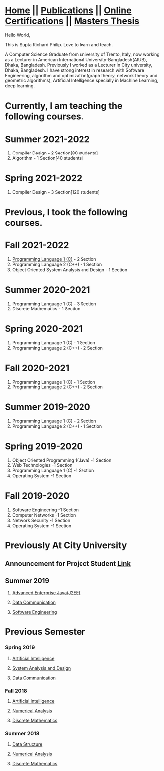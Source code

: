 # [Home](https://suptaphilip.github.io/)  ||  [Publications](/publications.md/)   ||  [Online Certifications](onlineCourse.md) || [Masters Thesis](Thesis.md)

Hello World,

This is Supta Richard Philip. Love to learn and teach.

A Computer Science Graduate from university of Trento, Italy, now working as a Lecturer in American International University-Bangladesh(AIUB), Dhaka, Bangladesh. Previously I worked as a Lecturer in City university, Dhaka, Bangladesh. I have strong interest in research with Software Engineering, algorithm and optimization(graph theory, network theory and geometric algorithms), Artificial Intelligence specially in Machine Learning, deep learning.



# Currently, I am teaching the following courses.

# Summer 2021-2022
1. Compiler Design - 2 Section[80 students]
2. Algorithm - 1 Section[40 students]

# Spring 2021-2022
1. Compiler Design - 3 Section[120 students]


# Previous, I took the following courses.

# Fall 2021-2022
1. [Programming Language 1 (C)](https://suptaphilip.github.io/Programming-Language-C/) - 2 Section
2. Programming Language 2 (C++) - 1 Section
3. Object Oriented System Analysis and Design - 1 Section

# Summer 2020-2021
1. Programming Language 1 (C) - 3 Section
2. Discrete Mathematics - 1 Section

# Spring 2020-2021
1. Programming Language 1 (C) - 1 Section
2. Programming Language 2 (C++) - 2 Section

# Fall 2020-2021
1. Programming Language 1 (C)  - 1 Section
2. Programming Language 2 (C++) - 2 Section

# Summer 2019-2020
1. Programming Language 1 (C) - 2 Section
2. Programming Language 2 (C++) - 1 Section

# Spring 2019-2020
1. Object Oriented Programming 1(Java) -1 Section
2. Web Technologies  -1 Section
3. Programming Language 1 (C)  -1 Section
4. Operating System  -1 Section

# Fall 2019-2020
 1. Software Engineering  -1 Section
 2. Computer Networks  -1 Section
 3. Network Security  -1 Section
 4. Operating System  -1 Section

# Previously At City University
## Announcement for Project Student [Link](https://suptaphilip.github.io/For-Project-Student/)
## Summer 2019

1. [Advanced Enterprise Java(J2EE)](https://suptaphilip.github.io/Advance-Java-J2EE/)

2. [Data Communication](https://suptaphilip.github.io/Data-Communication/)

3. [Software Engineering](https://suptaphilip.github.io/Software-Engineering/)

 

# Previous Semester
### Spring 2019

1. [Artificial Intelligence](https://suptaphilip.github.io/Artificial-Intelligence-Spring2019/)

2. [System Analysis and Design](https://suptaphilip.github.io/System-Analysis-and-Design/)

3. [Data Communication](https://suptaphilip.github.io/Data-Communication/)


### Fall 2018

1. [Artificial Intelligence](https://suptaphilip.github.io/Artificial-Intelligence/)

2. [Numerical Analysis](https://suptaphilip.github.io/Numerical-Analysis/)

3. [Discrete Mathematics](https://suptaphilip.github.io/Discrete-Mathematics/)


### Summer 2018

1. [Data Structure](https://suptaphilip.github.io/CityUniversity-DataStructure/)

2. [Numerical Analysis](https://github.com/suptaphilip/Numerical-Analysis/tree/Summer-2018)

3. [Discrete Mathematics](https://suptaphilip.github.io/Discrete-Mathematics/)


